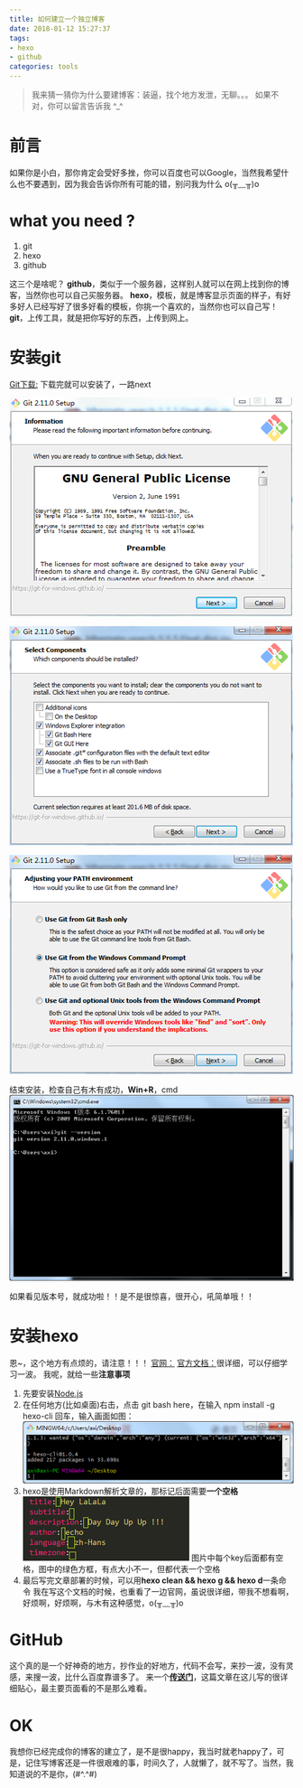 ```yaml
---
title: 如何建立一个独立博客
date: 2018-01-12 15:27:37
tags:
- hexo
- github
categories: tools
---
```

> 我来猜一猜你为什么要建博客：装逼，找个地方发泄，无聊。。。
> 如果不对，你可以留言告诉我 ^_^

# 前言
如果你是小白，那你肯定会受好多挫，你可以百度也可以Google，当然我希望什么也不要遇到，因为我会告诉你所有可能的错，别问我为什么 o(╥﹏╥)o

# what you need ?
1. git
2. hexo
3. github

<!--more-->
这三个是啥呢？
**github**，类似于一个服务器，这样别人就可以在网上找到你的博客，当然你也可以自己买服务器。
**hexo**，模板，就是博客显示页面的样子，有好多好人已经写好了很多好看的模板，你挑一个喜欢的，当然你也可以自己写！
**git**，上传工具，就是把你写好的东西，上传到网上。

# 安装git
[Git下载:](https://git-scm.com/downloads)
下载完就可以安装了，一路next

![git1](/images/git1.png)

![git2](/images/git2.png)

![git3](/images/git3.png)

结束安装，检查自己有木有成功，**Win+R**，cmd
![gitSuccess](/images/gitSuccess.png)

如果看见版本号，就成功啦！！是不是很惊喜，很开心，吼简单哦！！

# 安装hexo
恩~，这个地方有点烦的，请注意！！！
[官网：](https://hexo.io/zh-cn/)
[官方文档：](https://hexo.io/zh-cn/docs/)很详细，可以仔细学习一波。
我呢，就给一些**注意事项**
1. 先要安装[Node.js](http://www.runoob.com/nodejs/nodejs-install-setup.html)
2. 在任何地方(比如桌面)右击，点击 git bash here，在输入 npm install -g hexo-cli 回车，输入画面如图：
![hexoInstall](/images/hexo1.png)
3. hexo是使用Markdown解析文章的，那标记后面需要**一个空格**
![space](/images/hexo2.png)
图片中每个key后面都有空格，图中的绿色方框，有点大小不一，但都代表一个空格
4. 最后写完文章部署的时候，可以用**hexo clean && hexo g && hexo d**一条命令
我在写这个文档的时候，也重看了一边官网，虽说很详细，带我不想看啊，好烦啊，好烦啊，与木有这种感觉，o(╥﹏╥)o

# GitHub
这个真的是一个好神奇的地方，抄作业的好地方，代码不会写，来抄一波，没有灵感，来搜一波，比什么百度靠谱多了。
来一个[**传送门**](https://www.jianshu.com/p/189fd945f38f)，这篇文章在这儿写的很详细贴心，最主要页面看的不是那么难看。

# OK
我想你已经完成你的博客的建立了，是不是很happy，我当时就老happy了，可是，记住写博客还是一件很艰难的事，时间久了，人就懒了，就不写了。当然，我知道说的不是你，(#^.^#)




